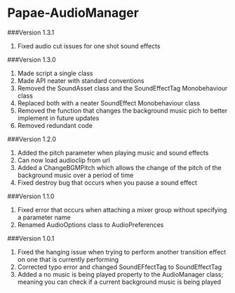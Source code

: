 # Papae-AudioManager

###Version 1.3.1
1. Fixed audio cut issues for one shot sound effects 

###Version 1.3.0
1. Made script a single class
2. Made API neater with standard conventions
3. Removed the SoundAsset class and the SoundEffectTag Monobehaviour class
4. Replaced both with a neater SoundEffect Monobehaviour class
5. Removed the function that changes the background music pich to better implement in future updates
6. Removed redundant code

###Version 1.2.0
1. Added the pitch parameter when playing music and sound effects
2. Can now load audioclip from url
3. Added a ChangeBGMPitch which allows the change of the pitch of the background music over a period of time
4. Fixed destroy bug that occurs when you pause a sound effect

###Version 1.1.0
1. Fixed error that occurs when attaching a mixer group without specifying a parameter name
2. Renamed AudioOptions class to AudioPreferences

###Version 1.0.1
1. Fixed the hanging issue when trying to perform another transition effect on one that is currently performing
2. Corrected typo error and changed SoundEFfectTag to SoundEffectTag
3. Added a no music is being played property to the AudioManager class; meaning you can check if a current background music is being played









 
